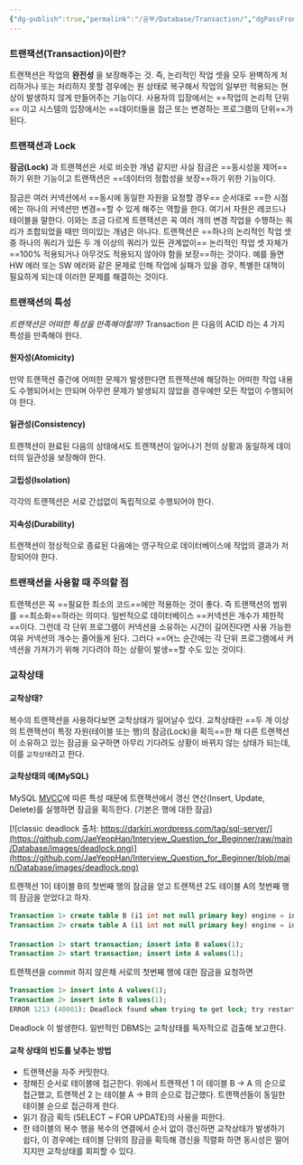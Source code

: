 ```yaml
---
{"dg-publish":true,"permalink":"/공부/Database/Transaction/","dgPassFrontmatter":true}
---
```



### 트랜잭션(Transaction)이란?

트랜잭션은 작업의 **완전성** 을 보장해주는 것. 즉, 논리적인 작업 셋을 모두 완벽하게 처리하거나 또는 처리하지 못할 경우에는 원 상태로 복구해서 작업의 일부만 적용되는 현상이 발생하지 않게 만들어주는 기능이다. 사용자의 입장에서는 ==작업의 논리적 단위== 이고 시스템의 입장에서는 ==데이터들을 접근 또는 변경하는 프로그램의 단위==가 된다.

### 트랜잭션과 Lock

**잠금(Lock)** 과 트랜잭션은 서로 비슷한 개념 같지만 사실 잠금은 ==동시성을 제어==하기 위한 기능이고 트랜잭션은 ==데이터의 정합성을 보장==하기 위한 기능이다.

잠금은 여러 커넥션에서 ==동시에 동일한 자원을 요청할 경우== 순서대로 ==한 시점에는 하나의 커넥션만 변경==할 수 있게 해주는 역할을 한다. 여기서 자원은 레코드나 테이블을 말한다. 이와는 조금 다르게 트랜잭션은 꼭 여러 개의 변경 작업을 수행하는 쿼리가 조합되었을 때만 의미있는 개념은 아니다. 트랜잭션은 ==하나의 논리적인 작업 셋 중 하나의 쿼리가 있든 두 개 이상의 쿼리가 있든 관계없이== 논리적인 작업 셋 자체가 ==100% 적용되거나 아무것도 적용되지 않아야 함을 보장==하는 것이다. 예를 들면 HW 에러 또는 SW 에러와 같은 문제로 인해 작업에 실패가 있을 경우, 특별한 대책이 필요하게 되는데 이러한 문제를 해결하는 것이다.

### 트랜잭션의 특성

_트랜잭션은 어떠한 특성을 만족해야할까?_ Transaction 은 다음의 ACID 라는 4 가지 특성을 만족해야 한다.
#### 원자성(Atomicity)

만약 트랜잭션 중간에 어떠한 문제가 발생한다면 트랜잭션에 해당하는 어떠한 작업 내용도 수행되어서는 안되며 아무런 문제가 발생되지 않았을 경우에만 모든 작업이 수행되어야 한다.

#### 일관성(Consistency)

트랜잭션이 완료된 다음의 상태에서도 트랜잭션이 일어나기 전의 상황과 동일하게 데이터의 일관성을 보장해야 한다.
#### 고립성(Isolation)

각각의 트랜잭션은 서로 간섭없이 독립적으로 수행되어야 한다.

#### 지속성(Durability)

트랜잭션이 정상적으로 종료된 다음에는 영구적으로 데이터베이스에 작업의 결과가 저장되어야 한다.

### 트랜잭션을 사용할 때 주의할 점

트랜잭션은 꼭 ==필요한 최소의 코드==에만 적용하는 것이 좋다. 즉 트랜잭션의 범위를 ==최소화==하라는 의미다. 일반적으로 데이터베이스 ==커넥션은 개수가 제한적==이다. 그런데 각 단위 프로그램이 커넥션을 소유하는 시간이 길어진다면 사용 가능한 여유 커넥션의 개수는 줄어들게 된다. 그러다 ==어느 순간에는 각 단위 프로그램에서 커넥션을 가져가기 위해 기다려야 하는 상황이 발생==할 수도 있는 것이다.

### 교착상태

#### 교착상태?

복수의 트랜잭션을 사용하다보면 교착상태가 일어날수 있다. 교착상태란 ==두 개 이상의 트랜잭션이 특정 자원(테이블 또는 행)의 잠금(Lock)을 획득==한 채 다른 트랜잭션이 소유하고 있는 잠금을 요구하면 아무리 기다려도 상황이 바뀌지 않는 상태가 되는데, 이를 `교착상태`라고 한다.

#### 교착상태의 예(MySQL)

MySQL [MVCC](https://en.wikipedia.org/wiki/Multiversion_concurrency_control)에 따른 특성 때문에 트랜잭션에서 갱신 연산(Insert, Update, Delete)를 실행하면 잠금을 획득한다. (기본은 행에 대한 잠금)

[![classic deadlock 출처: https://darkiri.wordpress.com/tag/sql-server/](https://github.com/JaeYeopHan/Interview_Question_for_Beginner/raw/main/Database/images/deadlock.png)](https://github.com/JaeYeopHan/Interview_Question_for_Beginner/blob/main/Database/images/deadlock.png)

트랜잭션 1이 테이블 B의 첫번째 행의 잠금을 얻고 트랜잭션 2도 테이블 A의 첫번째 행의 잠금을 얻었다고 하자.

```sql
Transaction 1> create table B (i1 int not null primary key) engine = innodb;
Transaction 2> create table A (i1 int not null primary key) engine = innodb;

Transaction 1> start transaction; insert into B values(1);
Transaction 2> start transaction; insert into A values(1);
```

트랜잭션을 commit 하지 않은채 서로의 첫번째 행에 대한 잠금을 요청하면

```sql
Transaction 1> insert into A values(1);
Transaction 2> insert into B values(1);
ERROR 1213 (40001): Deadlock found when trying to get lock; try restarting transaction
```

Deadlock 이 발생한다. 일반적인 DBMS는 교착상태를 독자적으로 검출해 보고한다.

#### 교착 상태의 빈도를 낮추는 방법

- 트랜잭션을 자주 커밋한다.
- 정해진 순서로 테이블에 접근한다. 위에서 트랜잭션 1 이 테이블 B -> A 의 순으로 접근했고, 트랜잭션 2 는 테이블 A -> B의 순으로 접근했다. 트랜잭션들이 동일한 테이블 순으로 접근하게 한다.
- 읽기 잠금 획득 (SELECT ~ FOR UPDATE)의 사용을 피한다.
- 한 테이블의 복수 행을 복수의 연결에서 순서 없이 갱신하면 교착상태가 발생하기 쉽다, 이 경우에는 테이블 단위의 잠금을 획득해 갱신을 직렬화 하면 동시성은 떨어지지만 교착상태를 회피할 수 있다.